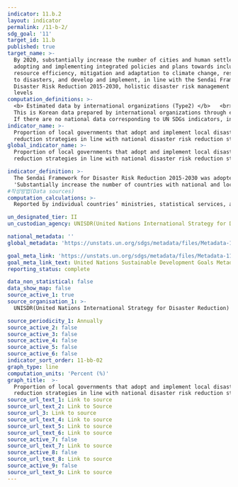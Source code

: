 ```yaml
---
indicator: 11.b.2
layout: indicator
permalink: /11-b-2/
sdg_goal: '11'
target_id: 11.b
published: true
target_name: >-
  By 2020, substantially increase the number of cities and human settlements
  adopting and implementing integrated policies and plans towards inclusion,
  resource efficiency, mitigation and adaptation to climate change, resilience
  to disasters, and develop and implement, in line with the Sendai Framework for
  Disaster Risk Reduction 2015-2030, holistic disaster risk management at all
  levels
computation_definitions: >-
  <b> Estimated data by international organizations (Type2) </b>   <br>
  This is Korean data prepared by international organizations through estimation and modeling. <br>
  If there are no national data corresponding to UN SDGs indicators, international data are available for monitoring.
indicator_name: >-
  Proportion of local governments that adopt and implement local disaster risk
  reduction strategies in line with national disaster risk reduction strategies
global_indicator_name: >-
  Proportion of local governments that adopt and implement local disaster risk
  reduction strategies in line with national disaster risk reduction strategies

indicator_definition: >-
  The Sendai Framework for Disaster Risk Reduction 2015-2030 was adopted by UN Member States in March 2015 as a global policy of disaster risk reduction. One of the targets is:   
  'Substantially increase the number of countries with national and local disaster risk reduction strategies by 2020'
#작성방법(Data sources)
computation_calculations: >-
  Reported by individual countries’ ministries, statistical services, and other authorities to the UNISDR

un_designated_tier: II
un_custodian_agency: UNISDR(United Nations International Strategy for Disaster Reduction)

national_metadata: ''
global_metadata: 'https://unstats.un.org/sdgs/metadata/files/Metadata-11-0B-02.pdf'

goal_meta_link: 'https://unstats.un.org/sdgs/metadata/files/Metadata-11-0B-02.pdf'
goal_meta_link_text: United Nations Sustainable Development Goals Metadata (PDF 217 KB)
reporting_status: complete

data_non_statistical: false
data_show_map: false
source_active_1: true
source_organisation_1: >- 
  UNISDR(United Nations International Strategy for Disaster Reduction)

source_periodicity_1: Annually 
source_active_2: false
source_active_3: false
source_active_4: false
source_active_5: false
source_active_6: false
indicator_sort_order: 11-bb-02
graph_type: line
computation_units: 'Percent (%)'
graph_title:  >-
  Proportion of local governments that adopt and implement local disaster risk
  reduction strategies in line with national disaster risk reduction strategies
source_url_text_1: Link to source
source_url_text_2: Link to Source
source_url_3: Link to source
source_url_text_4: Link to source
source_url_text_5: Link to source
source_url_text_6: Link to source
source_active_7: false
source_url_text_7: Link to source
source_active_8: false
source_url_text_8: Link to source
source_active_9: false
source_url_text_9: Link to source
---
```

